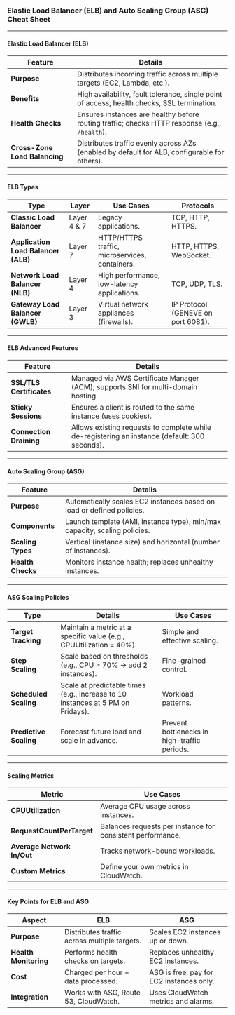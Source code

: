 ### **Elastic Load Balancer (ELB) and Auto Scaling Group (ASG) Cheat Sheet**

---

#### **Elastic Load Balancer (ELB)**

| **Feature**                | **Details**                                                                                     |
|----------------------------|-------------------------------------------------------------------------------------------------|
| **Purpose**                | Distributes incoming traffic across multiple targets (EC2, Lambda, etc.).                      |
| **Benefits**               | High availability, fault tolerance, single point of access, health checks, SSL termination.    |
| **Health Checks**          | Ensures instances are healthy before routing traffic; checks HTTP response (e.g., `/health`).  |
| **Cross-Zone Load Balancing** | Distributes traffic evenly across AZs (enabled by default for ALB, configurable for others).    |

---

#### **ELB Types**

| **Type**                   | **Layer**       | **Use Cases**                                    | **Protocols**                       |
|----------------------------|----------------|------------------------------------------------|-------------------------------------|
| **Classic Load Balancer**  | Layer 4 & 7    | Legacy applications.                           | TCP, HTTP, HTTPS.                   |
| **Application Load Balancer (ALB)** | Layer 7       | HTTP/HTTPS traffic, microservices, containers. | HTTP, HTTPS, WebSocket.             |
| **Network Load Balancer (NLB)** | Layer 4       | High performance, low-latency applications.    | TCP, UDP, TLS.                      |
| **Gateway Load Balancer (GWLB)** | Layer 3       | Virtual network appliances (firewalls).        | IP Protocol (GENEVE on port 6081).  |

---

#### **ELB Advanced Features**

| **Feature**                | **Details**                                                                                     |
|----------------------------|-------------------------------------------------------------------------------------------------|
| **SSL/TLS Certificates**   | Managed via AWS Certificate Manager (ACM); supports SNI for multi-domain hosting.              |
| **Sticky Sessions**        | Ensures a client is routed to the same instance (uses cookies).                                |
| **Connection Draining**    | Allows existing requests to complete while de-registering an instance (default: 300 seconds).  |

---

#### **Auto Scaling Group (ASG)**

| **Feature**                  | **Details**                                                                                     |
|------------------------------|-------------------------------------------------------------------------------------------------|
| **Purpose**                  | Automatically scales EC2 instances based on load or defined policies.                         |
| **Components**               | Launch template (AMI, instance type), min/max capacity, scaling policies.                     |
| **Scaling Types**            | Vertical (instance size) and horizontal (number of instances).                                |
| **Health Checks**            | Monitors instance health; replaces unhealthy instances.                                       |

---

#### **ASG Scaling Policies**

| **Type**                  | **Details**                                                                                     | **Use Cases**                         |
|---------------------------|-------------------------------------------------------------------------------------------------|---------------------------------------|
| **Target Tracking**       | Maintain a metric at a specific value (e.g., CPUUtilization = 40%).                            | Simple and effective scaling.         |
| **Step Scaling**          | Scale based on thresholds (e.g., CPU > 70% → add 2 instances).                                | Fine-grained control.                 |
| **Scheduled Scaling**     | Scale at predictable times (e.g., increase to 10 instances at 5 PM on Fridays).               | Workload patterns.                    |
| **Predictive Scaling**    | Forecast future load and scale in advance.                                                    | Prevent bottlenecks in high-traffic periods. |

---

#### **Scaling Metrics**

| **Metric**                 | **Use Cases**                                                                                  |
|----------------------------|-----------------------------------------------------------------------------------------------|
| **CPUUtilization**         | Average CPU usage across instances.                                                          |
| **RequestCountPerTarget**  | Balances requests per instance for consistent performance.                                   |
| **Average Network In/Out** | Tracks network-bound workloads.                                                              |
| **Custom Metrics**         | Define your own metrics in CloudWatch.                                                       |

---

#### **Key Points for ELB and ASG**

| **Aspect**                 | **ELB**                                           | **ASG**                                   |
|----------------------------|---------------------------------------------------|------------------------------------------|
| **Purpose**                | Distributes traffic across multiple targets.      | Scales EC2 instances up or down.         |
| **Health Monitoring**      | Performs health checks on targets.                | Replaces unhealthy EC2 instances.        |
| **Cost**                   | Charged per hour + data processed.                | ASG is free; pay for EC2 instances only. |
| **Integration**            | Works with ASG, Route 53, CloudWatch.             | Uses CloudWatch metrics and alarms.      |
